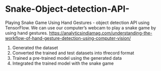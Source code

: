 # Snake-Object-detection-API-
Playing Snake Game Using Hand Gestures - object detection API using TensorFlow. 
We can use our computer’s webcam to play a snake game by using hand gestures.
https://analyticsindiamag.com/understanding-the-workflow-of-hand-gesture-detection-using-computer-vision/
1. Generated the dataset
2. Converted the trained and test datasets into tfrecord format
3. Trained a pre-trained model using the generated data
4. Integrated the trained model with the snake game 
